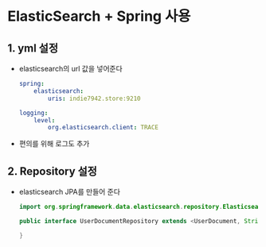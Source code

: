 # ElasticSearch + Spring 사용

## 1. yml 설정
- elasticsearch의 url 값을 넣어준다
    ```yml
    spring:
        elasticsearch:
            uris: indie7942.store:9210

    logging:
        level:
            org.elasticsearch.client: TRACE
    ```
- 편의를 위해 로그도 추가

##  2. Repository 설정
- elasticsearch JPA를 만들어 준다
    ```java
    import org.springframework.data.elasticsearch.repository.ElasticsearchRepository;

    public interface UserDocumentRepository extends <UserDocument, String> {
    
    }
    ```

